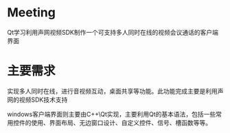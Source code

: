 # Meeting

Qt学习利用声网视频SDK制作一个可支持多人同时在线的视频会议通话的客户端界面

# 主要需求

实现多人同时在线，进行音视频互动，桌面共享等功能。此功能完成主要是利用声网的视频SDK技术支持

windows客户端界面则主要由C++\Qt实现，主要利用Qt的基本语法，包括一些常用控件的使用、界面布局、无边窗口设计、自定义控件、信号、槽函数等等。



